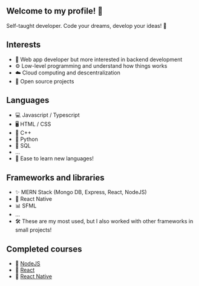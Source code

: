 ## Welcome to my profile! 🥞

Self-taught developer. Code your dreams, develop your ideas! 🤠

## Interests
- 🔌 Web app developer but more interested in backend development
- ⚙️ Low-level programming and understand how things works
- ☁️ Cloud computing and descentralization
- 🧰 Open source projects

## Languages
- 💻 Javascript / Typescript
- 🖥️ HTML / CSS
- 🔩 C++
- 🐍 Python
- 💾 SQL
- ...
- 🧠 Ease to learn new languages!

## Frameworks and libraries
- ✨ MERN Stack (Mongo DB, Express, React, NodeJS)
- 📱 React Native
- 📊 SFML
- ...
- 🛠️ These are my most used, but I also worked with other frameworks in small projects!

## Completed courses
- 📗 [NodeJS](https://www.udemy.com/course/node-de-cero-a-experto/)
- 📘 [React](https://www.udemy.com/course/react-cero-experto/)
- 📓 [React Native](https://www.udemy.com/course/react-native-fh/)

<!--
## Codewars
[![Codewars Badge](https://www.codewars.com/users/alesbe/badges/large)](https://www.codewars.com/users/alesbe)

<br>
<h3 align="center">⬇️🎨 Check my pinned projects! 🎨⬇️</h3>
-->
